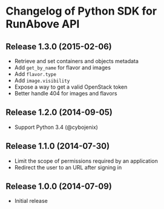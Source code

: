 Changelog of Python SDK for RunAbove API
========================================

Release 1.3.0 (2015-02-06)
--------------------------

* Retrieve and set containers and objects metadata
* Add `get_by_name` for flavor and images
* Add `flavor.type`
* Add `image.visibility`
* Expose a way to get a valid OpenStack token
* Better handle 404 for images and flavors

Release 1.2.0 (2014-09-05)
--------------------------

* Support Python 3.4 (@cybojenix)


Release 1.1.0 (2014-07-30)
--------------------------

* Limit the scope of permissions required by an application
* Redirect the user to an URL after signing in


Release 1.0.0 (2014-07-09)
--------------------------

* Initial release
